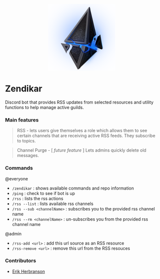 <p align="center">
    <img src="./resources/logo.png" alt="logo" height="220" />
</p>

# Zendikar

Discord bot that provides RSS updates from selected resources and utility functions
to help manage active guilds.

### Main features

>RSS - lets users give themselves a role which allows them to see certain
channels that are receiving active RSS feeds. They subscribe to topics.

>Channel Purge - [ _future feature_ ] Lets admins quickly delete old messages.


### Commands

@everyone
- `/zendikar` : shows available commands and repo information
- `/ping` : check to see if bot is up
- `/rss` : lists the rss actions
- `/rss --list` : lists available rss channels
- `/rss --sub <channelName>` : subscribes you to the provided rss channel name
- `/rss --rm <channelName>` : un-subscribes you from the provided rss channel name

@admin
- `/rss-add <url>` : add this url source as an RSS resource
- `/rss-remove <url>` : remove this url from the RSS resouces

### Contributors

- [Erik Herbranson](https://www.github.com/erikherbranson)
